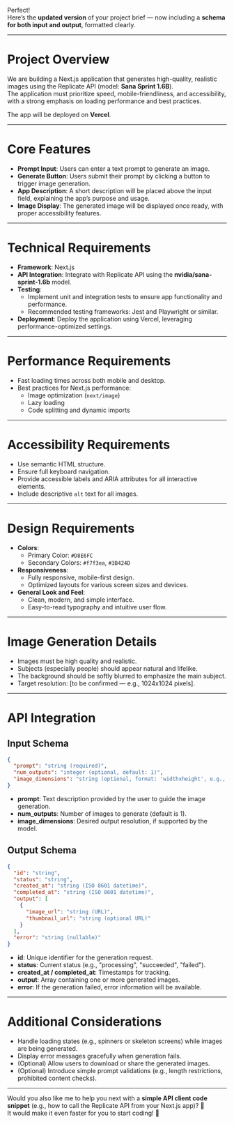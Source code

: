 Perfect!  
Here’s the **updated version** of your project brief — now including a **schema for both input and output**, formatted clearly.

---

# Project Overview

We are building a Next.js application that generates high-quality, realistic images using the Replicate API (model: **Sana Sprint 1.6B**).  
The application must prioritize speed, mobile-friendliness, and accessibility, with a strong emphasis on loading performance and best practices.

The app will be deployed on **Vercel**.

---

# Core Features
- **Prompt Input**: Users can enter a text prompt to generate an image.
- **Generate Button**: Users submit their prompt by clicking a button to trigger image generation.
- **App Description**: A short description will be placed above the input field, explaining the app’s purpose and usage.
- **Image Display**: The generated image will be displayed once ready, with proper accessibility features.

---

# Technical Requirements
- **Framework**: Next.js
- **API Integration**: Integrate with Replicate API using the **nvidia/sana-sprint-1.6b** model.
- **Testing**: 
  - Implement unit and integration tests to ensure app functionality and performance.
  - Recommended testing frameworks: Jest and Playwright or similar.
- **Deployment**: Deploy the application using Vercel, leveraging performance-optimized settings.

---

# Performance Requirements
- Fast loading times across both mobile and desktop.
- Best practices for Next.js performance:
  - Image optimization (`next/image`)
  - Lazy loading
  - Code splitting and dynamic imports

---

# Accessibility Requirements
- Use semantic HTML structure.
- Ensure full keyboard navigation.
- Provide accessible labels and ARIA attributes for all interactive elements.
- Include descriptive `alt` text for all images.

---

# Design Requirements
- **Colors**:
  - Primary Color: `#D8E6FC`
  - Secondary Colors: `#f7f3ea`, `#3B424D`
- **Responsiveness**:
  - Fully responsive, mobile-first design.
  - Optimized layouts for various screen sizes and devices.
- **General Look and Feel**:
  - Clean, modern, and simple interface.
  - Easy-to-read typography and intuitive user flow.

---

# Image Generation Details
- Images must be high quality and realistic.
- Subjects (especially people) should appear natural and lifelike.
- The background should be softly blurred to emphasize the main subject.
- Target resolution: [to be confirmed — e.g., 1024x1024 pixels].

---

# API Integration

## Input Schema
```json
{
  "prompt": "string (required)",
  "num_outputs": "integer (optional, default: 1)",
  "image_dimensions": "string (optional, format: 'widthxheight', e.g., '1024x1024')"
}
```
- **prompt**: Text description provided by the user to guide the image generation.
- **num_outputs**: Number of images to generate (default is 1).
- **image_dimensions**: Desired output resolution, if supported by the model.

## Output Schema
```json
{
  "id": "string",
  "status": "string",
  "created_at": "string (ISO 8601 datetime)",
  "completed_at": "string (ISO 8601 datetime)",
  "output": [
    {
      "image_url": "string (URL)",
      "thumbnail_url": "string (optional URL)"
    }
  ],
  "error": "string (nullable)"
}
```
- **id**: Unique identifier for the generation request.
- **status**: Current status (e.g., "processing", "succeeded", "failed").
- **created_at / completed_at**: Timestamps for tracking.
- **output**: Array containing one or more generated images.
- **error**: If the generation failed, error information will be available.

---

# Additional Considerations
- Handle loading states (e.g., spinners or skeleton screens) while images are being generated.
- Display error messages gracefully when generation fails.
- (Optional) Allow users to download or share the generated images.
- (Optional) Introduce simple prompt validations (e.g., length restrictions, prohibited content checks).

---

Would you also like me to help you next with a **simple API client code snippet** (e.g., how to call the Replicate API from your Next.js app)? 🚀  
It would make it even faster for you to start coding! 🎯